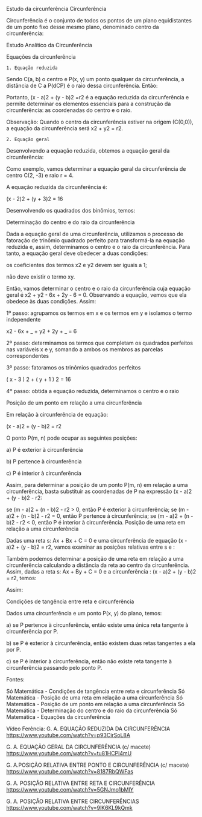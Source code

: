 Estudo da circunferência
Circunferência

Circunferência é o conjunto de todos os pontos de um plano equidistantes de um ponto fixo desse mesmo plano, denominado centro da circunferência:



Estudo Analítico da Circunferência

Equações da circunferência

    1. Equação reduzida

Sendo C(a, b) o centro e P(x, y) um ponto qualquer da circunferência, a distância de C a P(dCP) é o raio dessa circunferência. Então:





Portanto, (x - a)2 + (y - b)2 =r2 é a equação reduzida da circunferência e permite determinar os elementos essenciais para a construção da circunferência: as coordenadas do centro e o raio.

Observação: Quando o centro da circunferência estiver na origem (C(0,0)), a equação da circunferência será x2 + y2 = r2.

    2. Equação geral

Desenvolvendo a equação reduzida, obtemos a equação geral da circunferência:



Como exemplo, vamos determinar a equação geral da circunferência de centro C(2, -3) e raio r = 4.

A equação reduzida da circunferência é:

(x - 2)2  + (y + 3)2 = 16

Desenvolvendo os quadrados dos binômios, temos:



Determinação do centro e do raio da circunferência

Dada a equação geral de uma circunferência, utilizamos o processo de fatoração de trinômio quadrado perfeito para transformá-la na equação reduzida e, assim, determinamos o centro e o raio da circunferência. Para tanto, a equação geral deve obedecer a duas condições:

os coeficientes dos termos x2 e y2 devem ser iguais a 1;

não deve existir o termo xy.

Então, vamos determinar o centro e o raio da circunferência cuja equação geral é x2 + y2 - 6x + 2y - 6 = 0. Observando a equação, vemos que ela obedece às duas condições. Assim:

1º passo: agrupamos os termos em x e os termos em y e isolamos o termo independente

x2 - 6x + _ + y2 + 2y + _ = 6

2º passo: determinamos os termos que completam os quadrados perfeitos nas variáveis x e y, somando a ambos os membros as parcelas correspondentes



3º passo: fatoramos os trinômios quadrados perfeitos

( x - 3 ) 2 + ( y + 1 ) 2 = 16

4º passo: obtida a equação reduzida, determinamos o centro e o raio



Posição de um ponto em relação a uma circunferência

Em relação à circunferência de equação:

(x - a)2 + (y - b)2 = r2

O ponto P(m, n) pode ocupar as seguintes posições:

a) P é exterior à circunferência





b) P pertence à circunferência





c) P é interior à circunferência





Assim, para determinar a posição de um ponto P(m, n) em relação a uma circunferência, basta substituir as coordenadas de P na expressão (x - a)2 + (y - b)2 - r2:

se (m - a)2 + (n - b)2 - r2 > 0, então P é exterior à circunferência;
se (m - a)2 + (n - b)2 - r2 = 0, então P pertence à circunferência;
se (m - a)2 + (n - b)2 - r2 < 0, então P é interior à circunferência.
Posição de uma reta em relação a uma circunferência

Dadas uma reta s: Ax + Bx + C = 0 e uma circunferência  de equação (x - a)2 + (y - b)2 = r2, vamos examinar as posições relativas entre s e :





Também podemos determinar a posição de uma reta em relação a uma circunferência calculando a distância da reta ao centro da circunferência. Assim, dadas a reta s: Ax + By + C = 0 e a circunferência : (x - a)2 + (y - b)2 = r2, temos:



Assim:





Condições de tangência entre reta e circunferência

Dados uma circunferência  e um ponto P(x, y) do plano, temos:

a) se P pertence à circunferência, então existe uma única reta tangente à circunferência por P.



b) se P é exterior à circunferência, então existem duas retas tangentes a ela por P.



c) se P é interior à circunferência, então não existe reta tangente à circunferência passando pelo ponto P.



Fontes:

Só Matemática - Condições de tangência entre reta e circunferência
Só Matemática - Posição de uma reta em relação a uma circunferência
Só Matemática - Posição de um ponto em relação a uma circunferência
Só Matemática - Determinação do centro e do raio da circunferência
Só Matemática - Equações da circunferência

Vídeo Ferência:
G. A. EQUAÇÃO REDUZIDA DA CIRCUNFERÊNCIA
https://www.youtube.com/watch?v=p93CirSoL8A

G. A. EQUAÇÃO GERAL DA CIRCUNFERÊNCIA (c/ macete)
https://www.youtube.com/watch?v=tu81HCPl4mU

G. A.POSIÇÃO RELATIVA ENTRE PONTO E CIRCUNFERÊNCIA (c/ macete)
https://www.youtube.com/watch?v=8187RbQWFas

G. A. POSIÇÃO RELATIVA ENTRE RETA E CIRCUNFERÊNCIA
https://www.youtube.com/watch?v=5GNJmo1bMlY

G. A. POSIÇÃO RELATIVA ENTRE CIRCUNFERÊNCIAS
https://www.youtube.com/watch?v=9lK6KL9kQmk